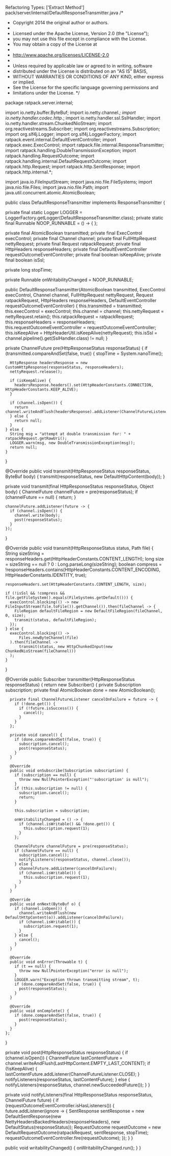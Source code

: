 Refactoring Types: ['Extract Method']
pack/server/internal/DefaultResponseTransmitter.java
/*
 * Copyright 2014 the original author or authors.
 *
 * Licensed under the Apache License, Version 2.0 (the "License");
 * you may not use this file except in compliance with the License.
 * You may obtain a copy of the License at
 *
 *    http://www.apache.org/licenses/LICENSE-2.0
 *
 * Unless required by applicable law or agreed to in writing, software
 * distributed under the License is distributed on an "AS IS" BASIS,
 * WITHOUT WARRANTIES OR CONDITIONS OF ANY KIND, either express or implied.
 * See the License for the specific language governing permissions and
 * limitations under the License.
 */

package ratpack.server.internal;

import io.netty.buffer.ByteBuf;
import io.netty.channel.*;
import io.netty.handler.codec.http.*;
import io.netty.handler.ssl.SslHandler;
import io.netty.handler.stream.ChunkedNioStream;
import org.reactivestreams.Subscriber;
import org.reactivestreams.Subscription;
import org.slf4j.Logger;
import org.slf4j.LoggerFactory;
import ratpack.event.internal.DefaultEventController;
import ratpack.exec.ExecControl;
import ratpack.file.internal.ResponseTransmitter;
import ratpack.handling.DoubleTransmissionException;
import ratpack.handling.RequestOutcome;
import ratpack.handling.internal.DefaultRequestOutcome;
import ratpack.http.Request;
import ratpack.http.SentResponse;
import ratpack.http.internal.*;

import java.io.FileInputStream;
import java.nio.file.FileSystems;
import java.nio.file.Files;
import java.nio.file.Path;
import java.util.concurrent.atomic.AtomicBoolean;

public class DefaultResponseTransmitter implements ResponseTransmitter {

  private final static Logger LOGGER = LoggerFactory.getLogger(DefaultResponseTransmitter.class);
  private static final Runnable NOOP_RUNNABLE = () -> {
  };

  private final AtomicBoolean transmitted;
  private final ExecControl execControl;
  private final Channel channel;
  private final FullHttpRequest nettyRequest;
  private final Request ratpackRequest;
  private final HttpHeaders responseHeaders;
  private final DefaultEventController<RequestOutcome> requestOutcomeEventController;
  private final boolean isKeepAlive;
  private final boolean isSsl;

  private long stopTime;

  private Runnable onWritabilityChanged = NOOP_RUNNABLE;

  public DefaultResponseTransmitter(AtomicBoolean transmitted, ExecControl execControl, Channel channel, FullHttpRequest nettyRequest, Request ratpackRequest, HttpHeaders responseHeaders, DefaultEventController<RequestOutcome> requestOutcomeEventController) {
    this.transmitted = transmitted;
    this.execControl = execControl;
    this.channel = channel;
    this.nettyRequest = nettyRequest.retain();
    this.ratpackRequest = ratpackRequest;
    this.responseHeaders = responseHeaders;
    this.requestOutcomeEventController = requestOutcomeEventController;
    this.isKeepAlive = HttpHeaderUtil.isKeepAlive(nettyRequest);
    this.isSsl = channel.pipeline().get(SslHandler.class) != null;
  }

  private ChannelFuture pre(HttpResponseStatus responseStatus) {
    if (transmitted.compareAndSet(false, true)) {
      stopTime = System.nanoTime();

      HttpResponse headersResponse = new CustomHttpResponse(responseStatus, responseHeaders);
      nettyRequest.release();

      if (isKeepAlive) {
        headersResponse.headers().set(HttpHeaderConstants.CONNECTION, HttpHeaderConstants.KEEP_ALIVE);
      }

      if (channel.isOpen()) {
        return channel.writeAndFlush(headersResponse).addListener(ChannelFutureListener.CLOSE_ON_FAILURE);
      } else {
        return null;
      }
    } else {
      String msg = "attempt at double transmission for: " + ratpackRequest.getRawUri();
      LOGGER.warn(msg, new DoubleTransmissionException(msg));
      return null;
    }
  }

  @Override
  public void transmit(HttpResponseStatus responseStatus, ByteBuf body) {
    transmit(responseStatus, new DefaultHttpContent(body));
  }

  private void transmit(final HttpResponseStatus responseStatus, Object body) {
    ChannelFuture channelFuture = pre(responseStatus);
    if (channelFuture == null) {
      return;
    }

    channelFuture.addListener(future -> {
      if (channel.isOpen()) {
        channel.write(body);
        post(responseStatus);
      }
    });
  }

  @Override
  public void transmit(HttpResponseStatus status, Path file) {
    String sizeString = responseHeaders.get(HttpHeaderConstants.CONTENT_LENGTH);
    long size = sizeString == null ? 0 : Long.parseLong(sizeString);
    boolean compress = !responseHeaders.contains(HttpHeaderConstants.CONTENT_ENCODING, HttpHeaderConstants.IDENTITY, true);

    responseHeaders.set(HttpHeaderConstants.CONTENT_LENGTH, size);

    if (!isSsl && !compress && file.getFileSystem().equals(FileSystems.getDefault())) {
      execControl.blocking(() -> new FileInputStream(file.toFile()).getChannel()).then(fileChannel -> {
        FileRegion defaultFileRegion = new DefaultFileRegion(fileChannel, 0, size);
        transmit(status, defaultFileRegion);
      });
    } else {
      execControl.blocking(() ->
          Files.newByteChannel(file)
      ).then(fileChannel ->
          transmit(status, new HttpChunkedInput(new ChunkedNioStream(fileChannel)))
      );
    }
  }

  @Override
  public Subscriber<ByteBuf> transmitter(HttpResponseStatus responseStatus) {
    return new Subscriber<ByteBuf>() {
      private Subscription subscription;
      private final AtomicBoolean done = new AtomicBoolean();

      private final ChannelFutureListener cancelOnFailure = future -> {
        if (!done.get()) {
          if (!future.isSuccess()) {
            cancel();
          }
        }
      };

      private void cancel() {
        if (done.compareAndSet(false, true)) {
          subscription.cancel();
          post(responseStatus);
        }
      }

      @Override
      public void onSubscribe(Subscription subscription) {
        if (subscription == null) {
          throw new NullPointerException("'subscription' is null");
        }
        if (this.subscription != null) {
          subscription.cancel();
          return;
        }

        this.subscription = subscription;

        onWritabilityChanged = () -> {
          if (channel.isWritable() && !done.get()) {
            this.subscription.request(1);
          }
        };

        ChannelFuture channelFuture = pre(responseStatus);
        if (channelFuture == null) {
          subscription.cancel();
          notifyListeners(responseStatus, channel.close());
        } else {
          channelFuture.addListener(cancelOnFailure);
          if (channel.isWritable()) {
            this.subscription.request(1);
          }
        }
      }

      @Override
      public void onNext(ByteBuf o) {
        if (channel.isOpen()) {
          channel.writeAndFlush(new DefaultHttpContent(o)).addListener(cancelOnFailure);
          if (channel.isWritable()) {
            subscription.request(1);
          }
        } else {
          cancel();
        }
      }

      @Override
      public void onError(Throwable t) {
        if (t == null) {
          throw new NullPointerException("error is null");
        }
        LOGGER.warn("Exception thrown transmitting stream", t);
        if (done.compareAndSet(false, true)) {
          post(responseStatus);
        }
      }

      @Override
      public void onComplete() {
        if (done.compareAndSet(false, true)) {
          post(responseStatus);
        }
      }
    };
  }

  private void post(HttpResponseStatus responseStatus) {
    if (channel.isOpen()) {
      ChannelFuture lastContentFuture = channel.writeAndFlush(LastHttpContent.EMPTY_LAST_CONTENT);
      if (!isKeepAlive) {
        lastContentFuture.addListener(ChannelFutureListener.CLOSE);
      }
      notifyListeners(responseStatus, lastContentFuture);
    } else {
      notifyListeners(responseStatus, channel.newSucceededFuture());
    }
  }

  private void notifyListeners(final HttpResponseStatus responseStatus, ChannelFuture future) {
    if (requestOutcomeEventController.isHasListeners()) {
      future.addListener(ignore -> {
        SentResponse sentResponse = new DefaultSentResponse(new NettyHeadersBackedHeaders(responseHeaders), new DefaultStatus(responseStatus));
        RequestOutcome requestOutcome = new DefaultRequestOutcome(ratpackRequest, sentResponse, stopTime);
        requestOutcomeEventController.fire(requestOutcome);
      });
    }
  }

  public void writabilityChanged() {
    onWritabilityChanged.run();
  }
}

